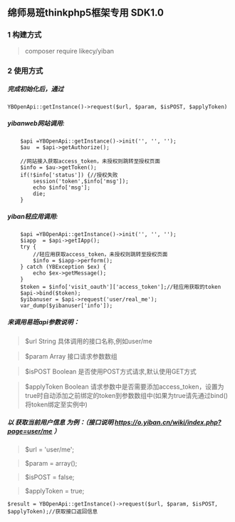绵师易班thinkphp5框架专用 SDK1.0
--
### 1 构建方式
 >composer require likecy/yiban
### 2 使用方式
##### 完成初始化后，通过
~~~
YBOpenApi::getInstance()->request($url, $param, $isPOST, $applyToken)
~~~

##### yibanweb网站调用:
        $api =YBOpenApi::getInstance()->init('', '', '');
        $au  = $api->getAuthorize();

        //网站接入获取access_token，未授权则跳转至授权页面
        $info = $au->getToken();
        if(!$info['status']) {//授权失败
            session('token',$info['msg']);
            echo $info['msg'];
            die;
        }



##### yiban轻应用调用: 
        $api =YBOpenApi::getInstance()->init('', '', '');
        $iapp  = $api->getIApp();
        try {
            //轻应用获取access_token，未授权则跳转至授权页面
            $info = $iapp->perform();
        } catch (YBException $ex) {
            echo $ex->getMessage();
        }   
        $token = $info['visit_oauth']['access_token'];//轻应用获取的token
        $api->bind($token);
        $yibanuser = $api->request('user/real_me');
        var_dump($yibanuser['info']);

##### 来调用易班api参数说明：
 > $url  String	具体调用的接口名称,例如user/me
 
 > $param			Array	接口请求参数数组
 
 > $isPOST  		Boolean	是否使用POST方式请求,默认使用GET方式
 
 > $applyToken		Boolean	请求参数中是否需要添加access_token，设置为true时自动添加之前绑定的token到参数数组中(如果为true请先通过bind()将token绑定至实例中)

 ##### 以 获取当前用户信息 为例：（接口说明  https://o.yiban.cn/wiki/index.php?page=user/me ）
> $url 		= 'user/me';

>$param 		= array();

>$isPOST		= false;

>$applyToken = true;

~~~
$result = YBOpenApi::getInstance()->request($url, $param, $isPOST, $applyToken);//获取接口返回信息
~~~